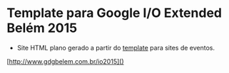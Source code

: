 # Template para Google I/O Extended Belém 2015

* Site HTML plano gerado a partir do
[template](https://github.com/gxgbrasil/io-extended.github.io) para
sites de eventos.

[http://www.gdgbelem.com.br/io2015]()
